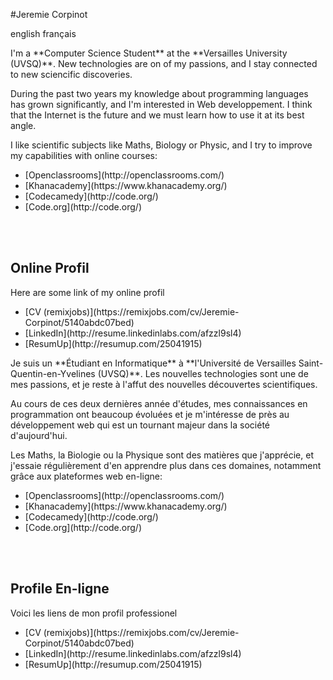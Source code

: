 <!-- 
	NOTE:
	Forced to write HTML tags because of the non-consideration
	of markdown syntax inside html tags (ie. inside a <div></div> for example) 
-->

#Jeremie Corpinot

<div class="resume">
<div class="horizontal_nav">
	<span data="english" selected="true" class="lang_button">english</span>
	<span data="francais" selected="false" class="lang_button">français</span>
</div>

<div class="english_resume">
<p>
	I'm a **Computer Science Student** at the **Versailles University (UVSQ)**.
	New technologies are on of my passions, and I stay connected to new sciencific discoveries.
</p>

<p>
	During the past two years my knowledge about programming languages has grown significantly, and I'm interested in Web 	developpement. I think that the Internet is the future and we must learn how to use it at its best angle.
</p>

<p>
	I like scientific subjects like Maths, Biology or Physic, and I try to improve my capabilities with online courses:
</p>

<ul>
	<li>[Openclassrooms](http://openclassrooms.com/)</li>
	<li>[Khanacademy](https://www.khanacademy.org/)</li>
	<li>[Codecamedy](http://code.org/)</li>
	<li>[Code.org](http://code.org/)</li>
</ul>


<br><br>
<h2>Online Profil</h2>

Here are some link of my online profil

<ul>
	<li>[CV (remixjobs)](https://remixjobs.com/cv/Jeremie-Corpinot/5140abdc07bed)</li>
	<li>[LinkedIn](http://resume.linkedinlabs.com/afzzl9sl4)</li>
	<li>[ResumUp](http://resumup.com/25041915)</li>
</ul>

</div>




<div class="french_resume">
<p>
	Je suis un **Étudiant en Informatique** à **l'Université de Versailles Saint-Quentin-en-Yvelines (UVSQ)**.
	Les nouvelles technologies sont une de mes passions, et je reste à l'affut des nouvelles découvertes scientifiques.
</p>

<p>
	Au cours de ces deux dernières année d'études,  mes connaissances en programmation ont beaucoup évoluées et je m'intéresse de près au développement web qui est un tournant majeur dans la société d'aujourd'hui.
</p>

<p>
	Les Maths, la Biologie ou la Physique sont des matières que j'apprécie, et j'essaie régulièrement d'en apprendre plus dans ces domaines, notamment grâce aux plateformes web en-ligne:
</p>

<ul>
	<li>[Openclassrooms](http://openclassrooms.com/)</li>
	<li>[Khanacademy](https://www.khanacademy.org/)</li>
	<li>[Codecamedy](http://code.org/)</li>
	<li>[Code.org](http://code.org/)</li>
</ul>


<br><br>
<h2>Profile En-ligne</h2>
Voici les liens de mon profil professionel

<ul>
	<li>[CV (remixjobs)](https://remixjobs.com/cv/Jeremie-Corpinot/5140abdc07bed)</li>
	<li>[LinkedIn](http://resume.linkedinlabs.com/afzzl9sl4)</li>
	<li>[ResumUp](http://resumup.com/25041915)</li>
</ul>
</div>

</div>
